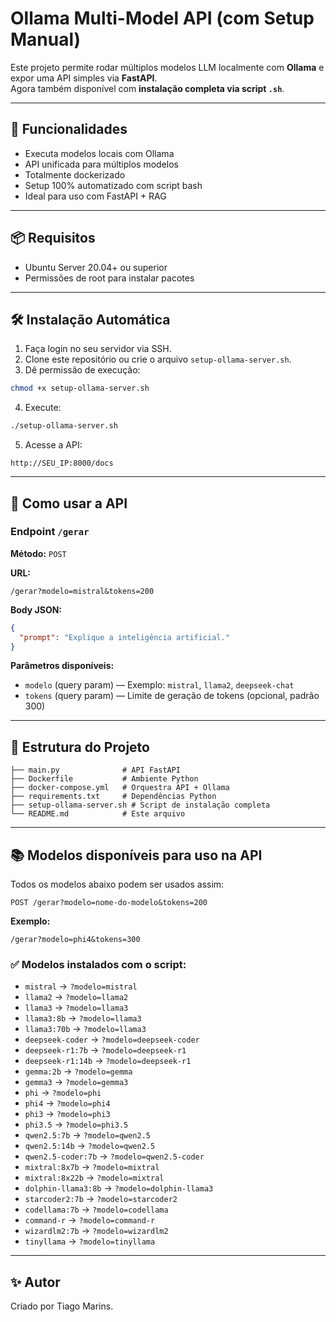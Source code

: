 # Ollama Multi-Model API (com Setup Manual)

Este projeto permite rodar múltiplos modelos LLM localmente com **Ollama** e expor uma API simples via **FastAPI**.  
Agora também disponível com **instalação completa via script `.sh`**.

---

## 🚀 Funcionalidades

- Executa modelos locais com Ollama
- API unificada para múltiplos modelos
- Totalmente dockerizado
- Setup 100% automatizado com script bash
- Ideal para uso com FastAPI + RAG

---

## 📦 Requisitos

- Ubuntu Server 20.04+ ou superior
- Permissões de root para instalar pacotes

---

## 🛠️ Instalação Automática

1. Faça login no seu servidor via SSH.
2. Clone este repositório ou crie o arquivo `setup-ollama-server.sh`.
3. Dê permissão de execução:

```bash
chmod +x setup-ollama-server.sh
```

4. Execute:

```bash
./setup-ollama-server.sh
```

5. Acesse a API:

```
http://SEU_IP:8000/docs
```

---

## 📡 Como usar a API

### Endpoint `/gerar`

**Método:** `POST`

**URL:** 
```
/gerar?modelo=mistral&tokens=200
```

**Body JSON:**

```json
{
  "prompt": "Explique a inteligência artificial."
}
```

**Parâmetros disponíveis:**
- `modelo` (query param) — Exemplo: `mistral`, `llama2`, `deepseek-chat`
- `tokens` (query param) — Limite de geração de tokens (opcional, padrão 300)

---

## 📁 Estrutura do Projeto

```
├── main.py              # API FastAPI
├── Dockerfile           # Ambiente Python
├── docker-compose.yml   # Orquestra API + Ollama
├── requirements.txt     # Dependências Python
├── setup-ollama-server.sh # Script de instalação completa
└── README.md            # Este arquivo
```


---

## 📚 Modelos disponíveis para uso na API

Todos os modelos abaixo podem ser usados assim:

```
POST /gerar?modelo=nome-do-modelo&tokens=200
```

**Exemplo:**
```
/gerar?modelo=phi4&tokens=300
```

### ✅ Modelos instalados com o script:

- `mistral` → `?modelo=mistral`
- `llama2` → `?modelo=llama2`
- `llama3` → `?modelo=llama3`
- `llama3:8b` → `?modelo=llama3`
- `llama3:70b` → `?modelo=llama3`
- `deepseek-coder` → `?modelo=deepseek-coder`
- `deepseek-r1:7b` → `?modelo=deepseek-r1`
- `deepseek-r1:14b` → `?modelo=deepseek-r1`
- `gemma:2b` → `?modelo=gemma`
- `gemma3` → `?modelo=gemma3`
- `phi` → `?modelo=phi`
- `phi4` → `?modelo=phi4`
- `phi3` → `?modelo=phi3`
- `phi3.5` → `?modelo=phi3.5`
- `qwen2.5:7b` → `?modelo=qwen2.5`
- `qwen2.5:14b` → `?modelo=qwen2.5`
- `qwen2.5-coder:7b` → `?modelo=qwen2.5-coder`
- `mixtral:8x7b` → `?modelo=mixtral`
- `mixtral:8x22b` → `?modelo=mixtral`
- `dolphin-llama3:8b` → `?modelo=dolphin-llama3`
- `starcoder2:7b` → `?modelo=starcoder2`
- `codellama:7b` → `?modelo=codellama`
- `command-r` → `?modelo=command-r`
- `wizardlm2:7b` → `?modelo=wizardlm2`
- `tinyllama` → `?modelo=tinyllama`

---

## ✨ Autor

Criado por Tiago Marins.
